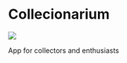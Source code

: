 # Collecionarium
![](https://github.com/gondekr/Collecionarium/workflows/CI/badge.svg)

App for collectors and enthusiasts
